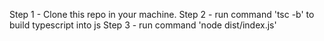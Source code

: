 Step 1 - Clone this repo in your machine.
Step 2 - run command 'tsc -b' to build typescript into js
Step 3 - run command 'node dist/index.js'
